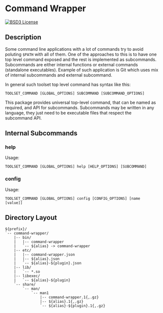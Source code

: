 # Command Wrapper

[![BSD3 License](http://img.shields.io/badge/license-BSD3-brightgreen.svg)][tl;dr Legal: BSD3]


## Description

Some command line applications with a lot of commands try to avoid poluting
`$PATH` with all of them. One of the approaches to this is to have one top
level command exposed and the rest is implemented as subcommands. Subcommands
are either internal functions or external commands (standalone executables).
Example of such application is Git which uses mix of internal subcommands and
external subcommand.

In general such toolset top level command has syntax like this:

    TOOLSET_COMMAND [GLOBAL_OPTIONS] SUBCOMMAND [SUBCOMMAND_OPTIONS]

This package provides universal top-level command, that can be named as
required, and API for subcommands. Subcommands may be written in any language,
they just need to be executable files that respect the subcommand API.


## Internal Subcommands


### help

Usage:

    TOOLSET_COMMAND [GLOBAL_OPTIONS] help [HELP_OPTIONS] [SUBCOMMAND]


### config

Usage:

    TOOLSET_COMMAND [GLOBAL_OPTIONS] config [CONFIG_OPTIONS] [name [value]]


## Directory Layout

````
${prefix}/
`-- command-wrapper/
    |-- bin/
    |   |-- command-wrapper
    |   `-- ${alias} -> command-wrapper
    |-- etc/
    |   |-- command-wrapper.json
    |   |-- ${alias}.json
    |   `-- ${alias}-${plugin}.json
    |-- lib/
    |   `-- *.so
    |-- libexec/
    |   `-- ${alias}-${plugin}
    `-- share/
        `-- man/
            `-- man1
                |-- command-wrapper.1{,.gz}
                |-- ${alias}.1{,.gz}
                `-- ${alias}-${plugin}.1{,.gz}
````



[tl;dr Legal: BSD3]:
  https://tldrlegal.com/license/bsd-3-clause-license-%28revised%29
  "BSD 3-Clause License (Revised)"
